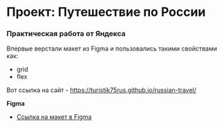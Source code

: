 # Проект: Путешествие по России

### Практическая работа от Яндекса

Впервые верстали макет из Figma и пользовались такими свойствами как:

* grid
* flex

Вот ссылка на сайт - https://turistik75rus.github.io/russian-travel/ 

**Figma**

* [Ссылка на макет в Figma](https://www.figma.com/file/5S2WSbEFL6awjVWJ0NWL8Q/Sprint-3_-Russia-_-desktop-mobile?node-id=28503%3A0)

